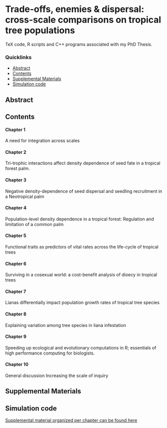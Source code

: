 Trade-offs, enemies & dispersal: cross-scale comparisons on tropical tree populations
=====

TeX code, R scripts and C++ programs associated with my PhD Thesis. 

### Quicklinks

-   [Abstract](#abstract)
-   [Contents](#contents)
-   [Supplemental Materials](#supplemental-materials)
-   [Simulation code](#simulation-code)
  

## Abstract

## Contents

#### Chapter 1
A need for integration across scales 

#### Chapter 2
Tri-trophic interactions affect density dependence of seed fate in a tropical forest palm. 

#### Chapter 3
Negative density-dependence of seed dispersal and seedling recruitment in a
Neotropical palm

#### Chapter 4
Population-level density dependence in a tropical forest:  Regulation and limitation of a common palm

#### Chapter 5
Functional traits as predictors of vital rates across the life-cycle of tropical trees

#### Chapter 6
Surviving in a cosexual world: a cost-benefit analysis of dioecy in tropical trees

#### Chapter 7
Lianas differentially impact population growth rates of tropical tree species

#### Chapter 8
Explaining variation among tree species in liana infestation 

#### Chapter 9
Speeding up ecological and evolutionary computations in R; essentials of high performance computing for biologists.

#### Chapter 10
General discussion
Increasing the scale of inquiry

## Supplemental Materials

## Simulation code

[Supplemental material organized per chapter can be found here](https://github.com/MarcoDVisser/thesis/tree/master/SupplementalMaterial)
